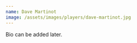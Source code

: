 ```yaml
---
name: Dave Martinot
image: /assets/images/players/dave-martinot.jpg
---
```

Bio can be added later.
